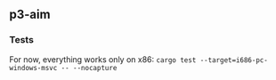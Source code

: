 
## p3-aim

### Tests
For now, everything works only on x86:
`cargo test --target=i686-pc-windows-msvc -- --nocapture`
